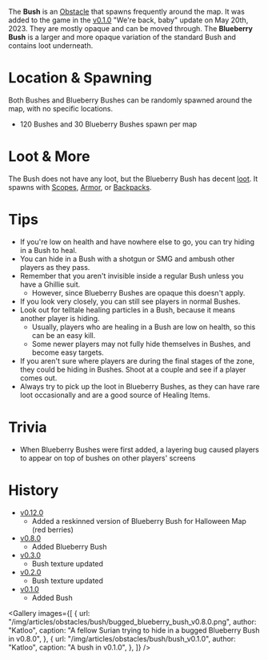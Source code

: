 The **Bush** is an [Obstacle](/obstacles) that spawns frequently around the map. It was added to the game in the [v0.1.0](https://github.com/HasangerGames/suroi/releases/tag/v0.1.0) "We're back, baby" update on May 20th, 2023. They are mostly opaque and can be moved through. The **Blueberry Bush** is a larger and more opaque variation of the standard Bush and contains loot underneath.

# Location & Spawning

Both Bushes and Blueberry Bushes can be randomly spawned around the map, with no specific locations.

- 120 Bushes and 30 Blueberry Bushes spawn per map

# Loot & More

The Bush does not have any loot, but the Blueberry Bush has decent [loot](/loot#blueberry_bush). It spawns with [Scopes](/loot#scopes), [Armor](equipment/armor), or [Backpacks](equipment/backpacks).

# Tips

- If you're low on health and have nowhere else to go, you can try hiding in a Bush to heal.
- You can hide in a Bush with a shotgun or SMG and ambush other players as they pass.
- Remember that you aren't invisible inside a regular Bush unless you have a Ghillie suit.
  - However, since Blueberry Bushes are opaque this doesn't apply.
- If you look very closely, you can still see players in normal Bushes.
- Look out for telltale healing particles in a Bush, because it means another player is hiding.
  - Usually, players who are healing in a Bush are low on health, so this can be an easy kill.
  - Some newer players may not fully hide themselves in Bushes, and become easy targets.
- If you aren't sure where players are during the final stages of the zone, they could be hiding in Bushes. Shoot at a couple and see if a player comes out.
- Always try to pick up the loot in Blueberry Bushes, as they can have rare loot occasionally and are a good source of Healing Items.

# Trivia

- When Blueberry Bushes were first added, a layering bug caused players to appear on top of bushes on other players' screens

# History

- [v0.12.0](https://github.com/HasangerGames/suroi/releases/tag/v0.12.0)
  - Added a reskinned version of Blueberry Bush for Halloween Map (red berries)
- [v0.8.0](https://github.com/HasangerGames/suroi/releases/tag/v0.8.0)
  - Added Blueberry Bush
- [v0.3.0](https://github.com/HasangerGames/suroi/releases/tag/v0.3.0)
  - Bush texture updated
- [v0.2.0](https://github.com/HasangerGames/suroi/releases/tag/v0.2.0)
  - Bush texture updated
- [v0.1.0](https://github.com/HasangerGames/suroi/releases/tag/v0.1.0)
  - Added Bush

<Gallery
  images={[
    {
      url: "/img/articles/obstacles/bush/bugged_blueberry_bush_v0.8.0.png",
      author: "Katloo",
      caption:
        "A fellow Surian trying to hide in a bugged Blueberry Bush in v0.8.0",
    },
    {
      url: "/img/articles/obstacles/bush/bush_v0.1.0",
      author: "Katloo",
      caption: "A bush in v0.1.0",
    },
  ]}
/>
